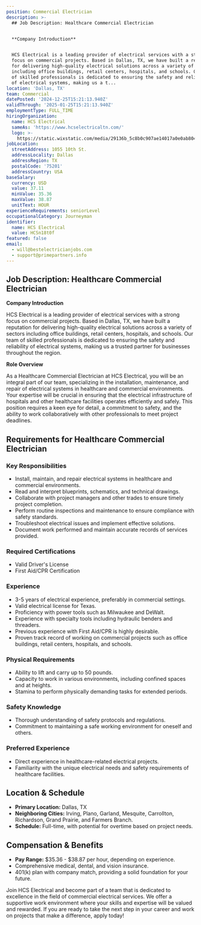 ```yaml
---
position: Commercial Electrician
description: >-
  ## Job Description: Healthcare Commercial Electrician


  **Company Introduction**


  HCS Electrical is a leading provider of electrical services with a strong
  focus on commercial projects. Based in Dallas, TX, we have built a reputation
  for delivering high-quality electrical solutions across a variety of sectors
  including office buildings, retail centers, hospitals, and schools. Our team
  of skilled professionals is dedicated to ensuring the safety and reliability
  of electrical systems, making us a t...
location: 'Dallas, TX'
team: Commercial
datePosted: '2024-12-25T15:21:13.940Z'
validThrough: '2025-01-25T15:21:13.940Z'
employmentType: FULL_TIME
hiringOrganization:
  name: HCS Electrical
  sameAs: 'https://www.hcselectricaltn.com/'
  logo: >-
    https://static.wixstatic.com/media/29136b_5c8b0c907ae14017a0e0ab8046606ac9~mv2.png/v1/crop/x_63,y_193,w_388,h_118/fill/w_398,h_120,al_c,lg_1,q_85,enc_avif,quality_auto/Android%20Playstore%20Logo.png
jobLocation:
  streetAddress: 1055 10th St.
  addressLocality: Dallas
  addressRegion: TX
  postalCode: '75201'
  addressCountry: USA
baseSalary:
  currency: USD
  value: 37.11
  minValue: 35.36
  maxValue: 38.87
  unitText: HOUR
experienceRequirements: seniorLevel
occupationalCategory: Journeyman
identifier:
  name: HCS Electrical
  value: HCSn18t0f
featured: false
email:
  - will@bestelectricianjobs.com
  - support@primepartners.info
---
```




## Job Description: Healthcare Commercial Electrician

**Company Introduction**

HCS Electrical is a leading provider of electrical services with a strong focus on commercial projects. Based in Dallas, TX, we have built a reputation for delivering high-quality electrical solutions across a variety of sectors including office buildings, retail centers, hospitals, and schools. Our team of skilled professionals is dedicated to ensuring the safety and reliability of electrical systems, making us a trusted partner for businesses throughout the region.

**Role Overview**

As a Healthcare Commercial Electrician at HCS Electrical, you will be an integral part of our team, specializing in the installation, maintenance, and repair of electrical systems in healthcare and commercial environments. Your expertise will be crucial in ensuring that the electrical infrastructure of hospitals and other healthcare facilities operates efficiently and safely. This position requires a keen eye for detail, a commitment to safety, and the ability to work collaboratively with other professionals to meet project deadlines.

## Requirements for Healthcare Commercial Electrician

### Key Responsibilities
- Install, maintain, and repair electrical systems in healthcare and commercial environments.
- Read and interpret blueprints, schematics, and technical drawings.
- Collaborate with project managers and other trades to ensure timely project completion.
- Perform routine inspections and maintenance to ensure compliance with safety standards.
- Troubleshoot electrical issues and implement effective solutions.
- Document work performed and maintain accurate records of services provided.

### Required Certifications
- Valid Driver's License
- First Aid/CPR Certification

### Experience
- 3-5 years of electrical experience, preferably in commercial settings.
- Valid electrical license for Texas.
- Proficiency with power tools such as Milwaukee and DeWalt.
- Experience with specialty tools including hydraulic benders and threaders.
- Previous experience with First Aid/CPR is highly desirable.
- Proven track record of working on commercial projects such as office buildings, retail centers, hospitals, and schools.

### Physical Requirements
- Ability to lift and carry up to 50 pounds.
- Capacity to work in various environments, including confined spaces and at heights.
- Stamina to perform physically demanding tasks for extended periods.

### Safety Knowledge
- Thorough understanding of safety protocols and regulations.
- Commitment to maintaining a safe working environment for oneself and others.

### Preferred Experience
- Direct experience in healthcare-related electrical projects.
- Familiarity with the unique electrical needs and safety requirements of healthcare facilities.

## Location & Schedule

- **Primary Location:** Dallas, TX
- **Neighboring Cities:** Irving, Plano, Garland, Mesquite, Carrollton, Richardson, Grand Prairie, and Farmers Branch.
- **Schedule:** Full-time, with potential for overtime based on project needs.

## Compensation & Benefits

- **Pay Range:** $35.36 - $38.87 per hour, depending on experience.
- Comprehensive medical, dental, and vision insurance.
- 401(k) plan with company match, providing a solid foundation for your future.

Join HCS Electrical and become part of a team that is dedicated to excellence in the field of commercial electrical services. We offer a supportive work environment where your skills and expertise will be valued and rewarded. If you are ready to take the next step in your career and work on projects that make a difference, apply today!
